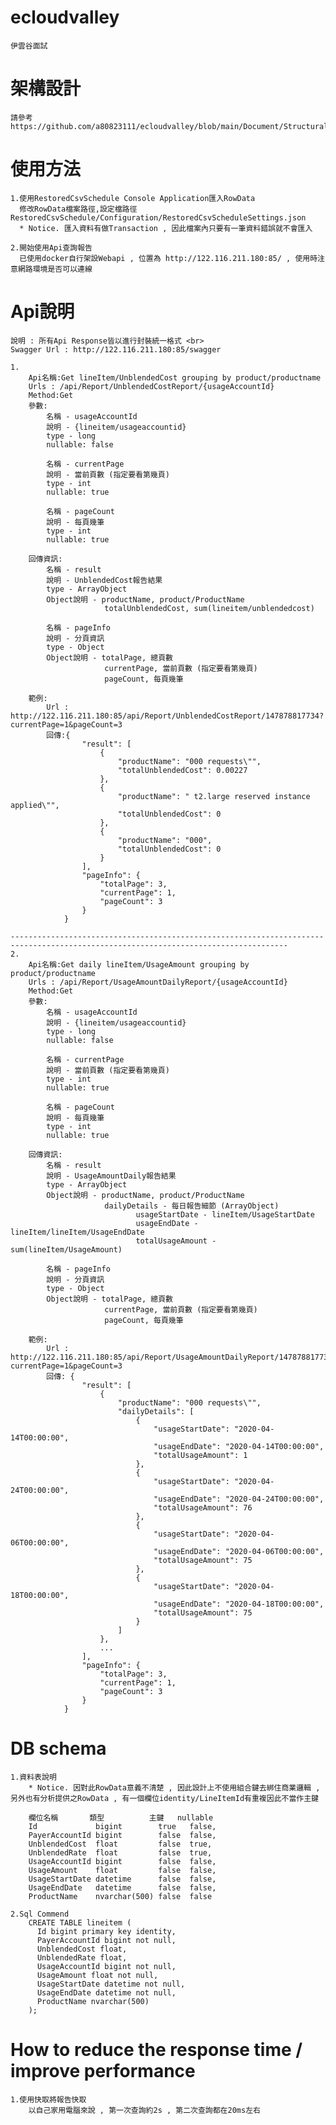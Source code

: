 # ecloudvalley
	伊雲谷面試

# 架構設計
	請參考 https://github.com/a80823111/ecloudvalley/blob/main/Document/StructuralDesign.png
	
# 使用方法
	1.使用RestoredCsvSchedule Console Application匯入RowData
	  修改RowData檔案路徑,設定檔路徑 RestoredCsvSchedule/Configuration/RestoredCsvScheduleSettings.json
	  * Notice. 匯入資料有做Transaction , 因此檔案內只要有一筆資料錯誤就不會匯入

	2.開始使用Api查詢報告
	  已使用docker自行架設Webapi , 位置為 http://122.116.211.180:85/ , 使用時注意網路環境是否可以連線

# Api說明
	說明 : 所有Api Response皆以進行封裝統一格式 <br>
	Swagger Url : http://122.116.211.180:85/swagger
    
	1.
		Api名稱:Get lineItem/UnblendedCost grouping by product/productname
		Urls : /api/Report/UnblendedCostReport/{usageAccountId}
		Method:Get
		參數: 
			名稱 - usageAccountId
			說明 - {lineitem/usageaccountid} 
			type - long
			nullable: false
			  
			名稱 - currentPage
			說明 - 當前頁數 (指定要看第幾頁)
			type - int
			nullable: true
			
			名稱 - pageCount
			說明 - 每頁幾筆
			type - int
			nullable: true

		回傳資訊:
			名稱 - result
			說明 - UnblendedCost報告結果
			type - ArrayObject
			Object說明 - productName, product/ProductName
						 totalUnblendedCost, sum(lineitem/unblendedcost)
			
			名稱 - pageInfo
			說明 - 分頁資訊
			type - Object
			Object說明 - totalPage, 總頁數
						 currentPage, 當前頁數 (指定要看第幾頁)
						 pageCount, 每頁幾筆

		範例:
			Url : http://122.116.211.180:85/api/Report/UnblendedCostReport/147878817734?currentPage=1&pageCount=3
			回傳:{
					"result": [
						{
							"productName": "000 requests\"",
							"totalUnblendedCost": 0.00227
						},
						{
							"productName": " t2.large reserved instance applied\"",
							"totalUnblendedCost": 0
						},
						{
							"productName": "000",
							"totalUnblendedCost": 0
						}
					],
					"pageInfo": {
						"totalPage": 3,
						"currentPage": 1,
						"pageCount": 3
					}
				}
			
	------------------------------------------------------------------------------------------------------------------------------------
	2.
		Api名稱:Get daily lineItem/UsageAmount grouping by product/productname
		Urls : /api/Report/UsageAmountDailyReport/{usageAccountId}
		Method:Get
		參數: 
			名稱 - usageAccountId
			說明 - {lineitem/usageaccountid} 
			type - long
			nullable: false
			  
			名稱 - currentPage
			說明 - 當前頁數 (指定要看第幾頁)
			type - int
			nullable: true
			
			名稱 - pageCount
			說明 - 每頁幾筆
			type - int
			nullable: true

		回傳資訊:
			名稱 - result
			說明 - UsageAmountDaily報告結果
			type - ArrayObject
			Object說明 - productName, product/ProductName
						 dailyDetails - 每日報告細節 (ArrayObject)
								usageStartDate - lineItem/UsageStartDate
								usageEndDate - lineItem/lineItem/UsageEndDate
								totalUsageAmount - sum(lineItem/UsageAmount)
			
			名稱 - pageInfo
			說明 - 分頁資訊
			type - Object
			Object說明 - totalPage, 總頁數
						 currentPage, 當前頁數 (指定要看第幾頁)
						 pageCount, 每頁幾筆

		範例:
			Url : http://122.116.211.180:85/api/Report/UsageAmountDailyReport/147878817734?currentPage=1&pageCount=3
			回傳: {
					"result": [
						{
							"productName": "000 requests\"",
							"dailyDetails": [
								{
									"usageStartDate": "2020-04-14T00:00:00",
									"usageEndDate": "2020-04-14T00:00:00",
									"totalUsageAmount": 1
								},
								{
									"usageStartDate": "2020-04-24T00:00:00",
									"usageEndDate": "2020-04-24T00:00:00",
									"totalUsageAmount": 76
								},
								{
									"usageStartDate": "2020-04-06T00:00:00",
									"usageEndDate": "2020-04-06T00:00:00",
									"totalUsageAmount": 75
								},
								{
									"usageStartDate": "2020-04-18T00:00:00",
									"usageEndDate": "2020-04-18T00:00:00",
									"totalUsageAmount": 75
								}
							]
						},
						...
					],
					"pageInfo": {
						"totalPage": 3,
						"currentPage": 1,
						"pageCount": 3
					}
				}
		
# DB schema
    1.資料表說明
		* Notice. 因對此RowData意義不清楚 , 因此設計上不使用組合鍵去綁住商業邏輯 , 另外也有分析提供之RowData , 有一個欄位identity/LineItemId有重複因此不當作主鍵
		
		欄位名稱       類型          主鍵   nullable
		Id             bigint        true   false,
		PayerAccountId bigint        false  false,
		UnblendedCost  float         false  true,
		UnblendedRate  float         false  true,
		UsageAccountId bigint        false  false,
		UsageAmount    float         false  false,
		UsageStartDate datetime      false  false,
		UsageEndDate   datetime      false  false,
		ProductName    nvarchar(500) false  false
	
	2.Sql Commend
		CREATE TABLE lineitem (
		  Id bigint primary key identity,
		  PayerAccountId bigint not null,
		  UnblendedCost float,
		  UnblendedRate float,
		  UsageAccountId bigint not null,
		  UsageAmount float not null,
		  UsageStartDate datetime not null,
		  UsageEndDate datetime not null,
		  ProductName nvarchar(500)
		);
	
# How to reduce the response time / improve performance
	1.使用快取將報告快取
		以自己家用電腦來說 , 第一次查詢約2s , 第二次查詢都在20ms左右
	   
